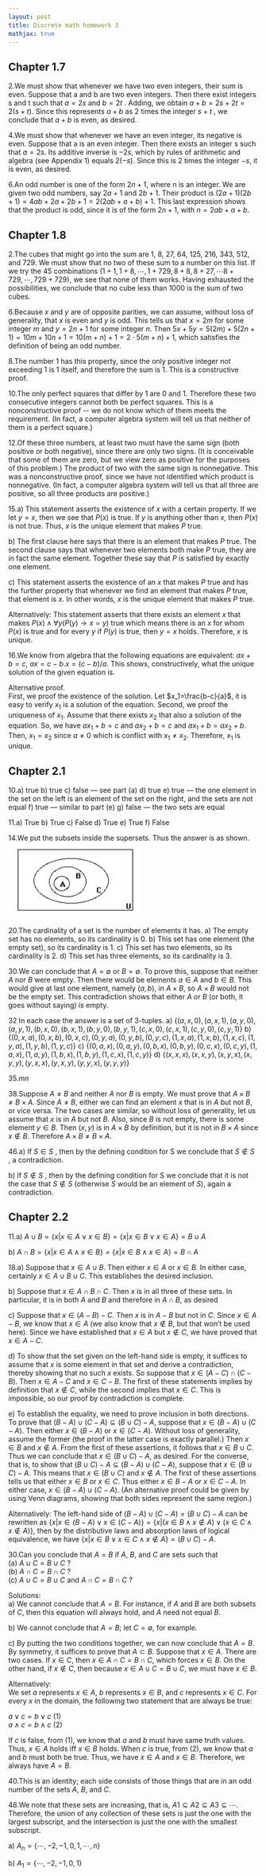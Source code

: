 ```yaml
---
layout: post
title: Discrete math homework 3
mathjax: true
---
```

## Chapter 1.7
2.We must show that whenever we have two even integers, their sum is even. Suppose that a and b are
two even integers. Then there exist integers s and t such that $a = 2s$ and $b = 2t$ . Adding, we obtain
$a + b = 2s + 2t = 2(s + t)$. Since this represents $a + b$ as 2 times the integer $s + t$ , we conclude that $a + b$ is even, as desired.

4.We must show that whenever we have an even integer, its negative is even. Suppose that a is an even integer.
Then there exists an integer s such that $a = 2s$. Its additive inverse is $−2s$, which by rules of arithmetic and
algebra (see Appendix 1) equals $2(−s)$. Since this is 2 times the integer $−s$, it is even, as desired.

6.An odd number is one of the form $2n + 1$, where n is an integer. We are given two odd numbers, say $2a + 1$ and $2b + 1$. Their product is $(2a + 1)(2b + 1) = 4ab + 2a + 2b + 1 = 2(2ab + a + b) + 1$. This last expression shows that the product is odd, since it is of the form $2n + 1$, with $n = 2ab + a + b$.

## Chapter 1.8
2.The cubes that might go into the sum are 1, 8, 27, 64, 125, 216, 343, 512, and 729. We must show that
no two of these sum to a number on this list. If we try the 45 combinations $(1+1, 1+8, \cdots, 1+729, 8+8,
8 + 27, \cdots 8 + 729, \cdots, 729 + 729)$, we see that none of them works. Having exhausted the possibilities, we
conclude that no cube less than 1000 is the sum of two cubes.

6.Because $x$ and $y$ are of opposite parities, we can assume, without loss of generality, that $x$ is even and
$y$ is odd. This tells us that $x = 2m$ for some integer $m$ and $y = 2n + 1$ for some integer $n$. Then
$5x+5y = 5(2m)+5(2n+1) = 10m+10n+1 = 10(m+n)+1 = 2\cdot 5(m+n)+1$, which satisfies the definition
of being an odd number.

8.The number 1 has this property, since the only positive integer not exceeding 1 is 1 itself, and therefore the sum is 1. This is a constructive proof.

10.The only perfect squares that differ by 1 are 0 and 1. Therefore these two consecutive integers cannot both be perfect squares. This is a nonconstructive proof -- we do not know which of them meets the requirement.
(In fact, a computer algebra system will tell us that neither of them is a perfect square.)

12.Of these three numbers, at least two must have the same sign (both positive or both negative), since there are only two signs. (It is conceivable that some of them are zero, but we view zero as positive for the purposes of
this problem.) The product of two with the same sign is nonnegative. This was a nonconstructive proof, since we have not identified which product is nonnegative. (In fact, a computer algebra system will tell us that all
three are positive, so all three products are positive.)

15.a) This statement asserts the existence of $x$ with a certain property. If we let $y = x$, then we see that $P(x)$ is true. If $y$ is anything other than $x$, then $P(x)$ is not true. Thus, $x$ is the unique element that makes $P$ true.

b) The first clause here says that there is an element that makes $P$ true. The second clause says that whenever two elements both make $P$ true, they are in fact the same element. Together these say that $P$ is satisfied by exactly one element.

c) This statement asserts the existence of an $x$ that makes $P$ true and has the further property that whenever we find an element that makes $P$ true, that element is $x$. In other words, $x$ is the unique element that makes $P$ true.

Alternatively: This statement asserts that there exists an element $x$ that makes $P(x)\wedge \forall y(P(y)\rightarrow x=y)$ true which means there is an $x$ for whom $P(x)$ is true and for every $y$ if $P(y)$ is true, then $y = x$ holds. Therefore, $x$ is unique.

16.We know from algebra that the following equations are equivalent: $ax + b = c$, $ax = c − b. x = (c − b)/a$.
This shows, constructively, what the unique solution of the given equation is.

Alternative proof.  
First, we proof the existence of the solution. Let $x_1=\frac{b-c}{a}$, it is easy to verify $x_1$ is a solution of the equation. Second, we proof the uniqueness of $x_1$. Assume that there exists $x_2$ that also a solution of the equation. So, we have $ax_1 + b = c$ and $ax_2 + b = c$ and $ax_1 + b = ax_2 + b$. Then, $x_1 = x_2$ since $a\neq 0$ which is conflict with $x_1 \neq x_2$. Therefore, $x_1$ is unique.



## Chapter 2.1
10.a) true b) true c) false — see part (a) d) true e) true — the one element in the set on the left is an element of the set on the right, and the sets are not equal f) true — similar to part (e) g) false — the two sets are equal

11.a) True b) True c) False d) True e) True f) False

14.We put the subsets inside the supersets. Thus the answer is as shown.
![ls](ls.png)

20.The cardinality of a set is the number of elements it has.
a) The empty set has no elements, so its cardinality is 0.
b) This set has one element (the empty set), so its cardinality is 1.
c) This set has two elements, so its cardinality is 2.
d) This set has three elements, so its cardinality is 3.

30.We can conclude that $A = \emptyset$ or $B = \emptyset$. To prove this, suppose that neither $A$ nor $B$ were empty. Then
there would be elements $a \in A$ and $b \in B$. This would give at last one element, namely $(a, b)$, in $A \times B$, so $A \times B$ would not be the empty set. This contradiction shows that either $A$ or $B$ (or both, it goes without saying) is empty.

32 In each case the answer is a set of 3-tuples.
a) $\{(a, x, 0), (a, x, 1), (a, y, 0), (a, y, 1), (b, x, 0), (b, x, 1), (b, y, 0), (b, y, 1), (c, x, 0), (c, x, 1), (c, y, 0), (c, y, 1)\}$
b) $\{(0, x, a), (0, x, b), (0, x, c), (0, y, a), (0, y, b), (0, y, c), (1, x, a), (1, x, b), (1, x, c), (1, y, a), (1, y, b), (1, y, c)\}$
c) $\{(0, a, x), (0, a, y), (0, b, x), (0, b, y), (0, c, x), (0, c, y), (1, a, x), (1, a, y), (1, b, x), (1, b, y), (1, c, x), (1, c, y)\}$
d) $\{(x, x, x), (x, x, y), (x, y, x), (x, y, y), (y, x, x), (y, x, y), (y, y, x), (y, y, y)\}$

35.$mn$

38.Suppose $A\neq B$ and neither $A$ nor $B$ is empty. We must prove that $A\times B \neq B\times A$. Since $A \neq B$, either
we can find an element $x$ that is in $A$ but not $B$, or vice versa. The two cases are similar, so without loss of
generality, let us assume that $x$ is in $A$ but not $B$. Also, since $B$ is not empty, there is some element $y \in B$.
Then $(x, y)$ is in $A\times B$ by definition, but it is not in $B \times A$ since $x \notin B$. Therefore $A \times B \neq B \times A$.

46.a) If $S \in S$ , then by the defining condition for S we conclude that $S \notin S$ , a contradiction.

b) If $S\notin S$ , then by the defining condition for S we conclude that it is not the case that $S \notin S$ (otherwise $S$ would be an element of $S$), again a contradiction.

## Chapter 2.2

11.a) $A\cup B =\{x|x \in A\vee x \in B\} = \{x| x\in B\vee x \in A\}= B\cup A$

b) $A\cap B =\{x|x\in A\wedge x\in B\}=\{x|x \in B \wedge x \in A\}= B\cap A$

18.a) Suppose that $x \in A\cup B$. Then either $x \in A$ or $x \in B$. In either case, certainly $x \in A \cup B \cup C$. This establishes the desired inclusion.

b) Suppose that $x \in A \cap B \cap C$. Then $x$ is in all three of these sets. In particular, it is in both $A$ and $B$ and therefore in $A\cap B$, as desired

c) Suppose that $x\in(A−B)−C$. Then $x$ is in $A−B$ but not in $C$. Since $x\in A−B$, we know that $x \in A$
(we also know that $x\notin B$, but that won’t be used here). Since we have established that $x \in A$ but $x\notin C$, we have proved that $x\in A − C$.

d) To show that the set given on the left-hand side is empty, it suffices to assume that $x$ is some element in that set and derive a contradiction, thereby showing that no such $x$ exists. So suppose that $x\in (A−C)\cap(C −B)$.
Then $x \in A − C$ and $x \in C − B$. The first of these statements implies by definition that $x \notin C$, while the second implies that $x \in C$. This is impossible, so our proof by contradiction is complete.

e) To establish the equality, we need to prove inclusion in both directions. To prove that $(B −A)\cup(C −A)\subseteq
(B\cup C)−A$, suppose that $x \in (B −A)\cup (C −A)$. Then either $x\in (B −A)$ or $x \in (C −A)$. Without loss of generality, assume the former (the proof in the latter case is exactly parallel.) Then $x \in B$ and $x \notin A$. From the first of these assertions, it follows that $x \in B\cup C$. Thus we can conclude that $x \in (B\cup C)−A$, as desired. For the converse, that is, to show that $(B \cup C) − A \subseteq (B − A) \cup (C − A)$, suppose that $x \in (B \cup C) − A$.
This means that $x \in (B \cup C)$ and $x \notin A$. The first of these assertions tells us that either $x \in B$ or $x \in C$. Thus either $x \in B − A$ or $x \in C − A$. In either case, $x \in (B − A) \cup (C − A)$. (An alternative proof could be given by using Venn diagrams, showing that both sides represent the same region.)

Alternatively:
The left-hand side of $(B-A)\cup(C-A) = (B\cup C) - A$ can be rewritten as $\{x|x\in (B-A)\vee x\in (C-A)\}=\{x|(x\in B\wedge x\notin A)\vee(x\in C\wedge x\notin A)\}$, then by the distributive laws and absorption laws of logical equivalence, we have $\{x|x\in B \vee x\in C\wedge x\notin A\} = (B\cup C) -A$.

30.Can you conclude that $A=B$ if $A$, $B$, and $C$ are sets such that  
(a) $A\cup C = B\cup C$ ?  
(b) $A\cap C = B\cap C$ ?  
(c) $A\cup C = B\cup C$ and $A\cap C = B\cap C$ ?

Solutions:  
a) We cannot conclude that $A = B$. For instance, if $A$ and $B$ are both subsets of $C$, then this equation will
always hold, and $A$ need not equal $B$.

b) We cannot conclude that $A = B$; let $C = \emptyset$, for example.

c) By putting the two conditions together, we can now conclude that $A = B$. By symmetry, it suffices to
prove that $A \subset B$. Suppose that $x \in A$. There are two cases. If $x \in C$, then $x \in A \cap C = B \cap C$, which forces $x \in B$. On the other hand, if $x \notin C$, then because $x \in A \cup C = B \cup C$, we must have $x\in B$.

Alternatively:  
We set $a$ represents $x\in A$, $b$ represents $x\in B$, and $c$ represents $x\in C$. For every $x$ in the domain, the following two statement that are always be true:

$a\vee c = b\vee c$ (1)  
$a\wedge c = b\wedge c$ (2)

If $c$ is false, from (1), we know that $a$ and $b$ must have same truth values. Thus, $x\in A$ holds iff $x\in B$ holds. When $c$ is true, from (2), we know that $a$ and $b$ must both be true. Thus, we have $x\in A$ and $x\in B$. Therefore, we always have $A = B$.



40.This is an identity; each side consists of those things that are in an odd number of the sets $A$, $B$, and $C$.

48.We note that these sets are increasing, that is, $A1\subseteq A2\subseteq A3 \subseteq \cdots$. Therefore, the union of any collection
of these sets is just the one with the largest subscript, and the intersection is just the one with the smallest subscript.

a) $A_n = \{\cdots ,−2,−1, 0, 1, \cdots , n\}$

b) $A_1 = \{\cdots,−2,−1, 0, 1\}$
